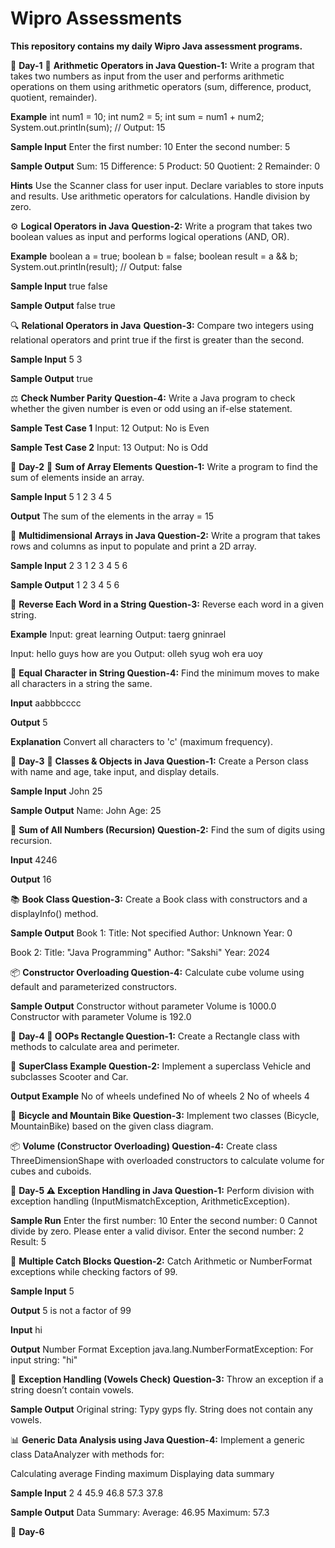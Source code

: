 # Wipro Assessments
**This repository contains my daily Wipro Java assessment programs.**

🌟 **Day-1**
🧮 **Arithmetic Operators in Java
Question-1:**
Write a program that takes two numbers as input from the user and performs arithmetic operations on them using arithmetic operators (sum, difference, product, quotient, remainder).

**Example**
int num1 = 10; 
int num2 = 5; 
int sum = num1 + num2; 
System.out.println(sum); // Output: 15  

**Sample Input**
Enter the first number: 10
Enter the second number: 5

**Sample Output**
Sum: 15
Difference: 5
Product: 50
Quotient: 2
Remainder: 0

**Hints**
Use the Scanner class for user input.
Declare variables to store inputs and results.
Use arithmetic operators for calculations.
Handle division by zero.

⚙️ **Logical Operators in Java**
**Question-2:**
Write a program that takes two boolean values as input and performs logical operations (AND, OR).

**Example**
boolean a = true; 
boolean b = false; 
boolean result = a && b; 
System.out.println(result); // Output: false

**Sample Input**
true
false

**Sample Output**
false
true

🔍 **Relational Operators in Java**
**Question-3:**
Compare two integers using relational operators and print true if the first is greater than the second.

**Sample Input**
5
3

**Sample Output**
true

⚖️ **Check Number Parity**
**Question-4:**
Write a Java program to check whether the given number is even or odd using an if-else statement.

**Sample Test Case 1**
Input: 12
Output: No is Even

**Sample Test Case 2**
Input: 13
Output: No is Odd

🌟 **Day-2**
🔢 **Sum of Array Elements**
**Question-1:**
Write a program to find the sum of elements inside an array.

**Sample Input**
5
1 2 3 4 5

**Output**
The sum of the elements in the array = 15

🧩 **Multidimensional Arrays in Java
Question-2:**
Write a program that takes rows and columns as input to populate and print a 2D array.

**Sample Input**
2
3
1 2 3
4 5 6

**Sample Output**
1 2 3
4 5 6

🔁 **Reverse Each Word in a String
Question-3:**
Reverse each word in a given string.

**Example**
Input: great learning
Output: taerg gninrael

Input: hello guys how are you
Output: olleh syug woh era uoy

🔡 **Equal Character in String
Question-4:**
Find the minimum moves to make all characters in a string the same.

**Input**
aabbbcccc

**Output**
5

**Explanation**
Convert all characters to 'c' (maximum frequency).

🌟 **Day-3**
👤 **Classes & Objects in Java
Question-1:**
Create a Person class with name and age, take input, and display details.

**Sample Input**
John
25

**Sample Output**
Name: John
Age: 25

🔢 **Sum of All Numbers (Recursion)
Question-2:**
Find the sum of digits using recursion.

**Input**
4246

**Output**
16

📚 **Book Class
Question-3:**
Create a Book class with constructors and a displayInfo() method.

**Sample Output**
Book 1:
Title: Not specified
Author: Unknown
Year: 0

Book 2:
Title: "Java Programming"
Author: "Sakshi"
Year: 2024

📦 **Constructor Overloading
Question-4:**
Calculate cube volume using default and parameterized constructors.

**Sample Output**
Constructor without parameter
Volume is 1000.0
Constructor with parameter
Volume is 192.0

🌟 **Day-4
🔲 OOPs Rectangle
Question-1:**
Create a Rectangle class with methods to calculate area and perimeter.

🚗 **SuperClass Example
Question-2:**
Implement a superclass Vehicle and subclasses Scooter and Car.

**Output Example**
No of wheels undefined
No of wheels 2
No of wheels 4

🚴 **Bicycle and Mountain Bike
Question-3:**
Implement two classes (Bicycle, MountainBike) based on the given class diagram.

📦 **Volume (Constructor Overloading)
Question-4:**
Create class ThreeDimensionShape with overloaded constructors to calculate volume for cubes and cuboids.

🌟 **Day-5
⚠️ Exception Handling in Java
Question-1:**
Perform division with exception handling (InputMismatchException, ArithmeticException).

**Sample Run**
Enter the first number: 10
Enter the second number: 0
Cannot divide by zero. Please enter a valid divisor.
Enter the second number: 2
Result: 5

🧾 **Multiple Catch Blocks
Question-2:**
Catch Arithmetic or NumberFormat exceptions while checking factors of 99.

**Sample Input**
5

**Output**
5 is not a factor of 99

**Input**
hi

**Output**
Number Format Exception java.lang.NumberFormatException: For input string: "hi"

🔡 **Exception Handling (Vowels Check)
Question-3:**
Throw an exception if a string doesn’t contain vowels.

**Sample Output**
Original string: Typy gyps fly.
String does not contain any vowels.

📊 **Generic Data Analysis using Java
Question-4:**
Implement a generic class DataAnalyzer with methods for:

Calculating average
Finding maximum
Displaying data summary

**Sample Input**
2
4
45.9
46.8
57.3
37.8

**Sample Output**
Data Summary:
Average: 46.95
Maximum: 57.3

🌟 **Day-6**
